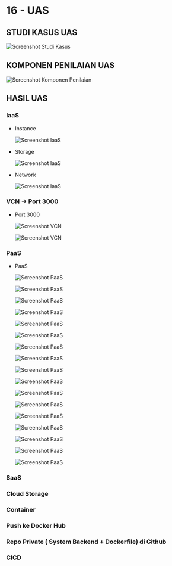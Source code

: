 # 16 - UAS

## STUDI KASUS UAS

![Screenshot Studi Kasus](img/studi_kasus.png)

## KOMPONEN PENILAIAN UAS
![Screenshot Komponen Penilaian](img/komponen_penilaian.png)

## HASIL UAS

### IaaS

- Instance

    ![Screenshot IaaS](img/iaas_1.png)

- Storage

    ![Screenshot IaaS](img/iaas_2.png)

- Network

    ![Screenshot IaaS](img/iaas_3.png)

### VCN -> Port 3000

- Port 3000

    ![Screenshot VCN](img/vcn_1.png)

    ![Screenshot VCN](img/vcn_2.png)

### PaaS

- PaaS

    ![Screenshot PaaS](img/paas_12.png)

    ![Screenshot PaaS](img/paas_2.png)

    ![Screenshot PaaS](img/paas_3.png)

    ![Screenshot PaaS](img/paas_4.png)

    ![Screenshot PaaS](img/paas_5.png)

    ![Screenshot PaaS](img/paas_6.png)

    ![Screenshot PaaS](img/paas_7.png)

    ![Screenshot PaaS](img/paas_8.png)

    ![Screenshot PaaS](img/paas_9.png)

    ![Screenshot PaaS](img/paas_10.png)

    ![Screenshot PaaS](img/paas_11.png)

    ![Screenshot PaaS](img/paas_12.png)

    ![Screenshot PaaS](img/paas_13.png)

    ![Screenshot PaaS](img/paas_14.png)

    ![Screenshot PaaS](img/paas_15.png)

    ![Screenshot PaaS](img/paas_16.png)

    ![Screenshot PaaS](img/paas_17.png)

### SaaS

### Cloud Storage

### Container

### Push ke Docker Hub

### Repo Private ( System Backend + Dockerfile) di Github

### CICD